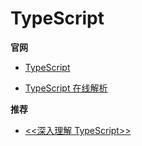 # TypeScript

**官网**

- [TypeScript](https://www.typescriptlang.org)

- [TypeScript 在线解析](https://www.typescriptlang.org/play)

**推荐**

- [<<深入理解 TypeScript>>](https://jkchao.github.io/typescript-book-chinese/)
